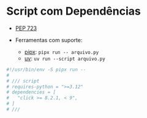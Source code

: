 # Script com Dependências

- [PEP 723](https://peps.python.org/pep-0723/)

- Ferramentas com suporte:
  - [pipx](https://pipx.pypa.io/stable/#walkthrough-running-an-application-in-a-temporary-virtual-environment): `pipx run -- arquivo.py`
  - [uv](https://docs.astral.sh/uv/guides/scripts/): `uv run --script arquivo.py`

```python
#!/usr/bin/env -S pipx run --
#
# /// script
# requires-python = ">=3.12"
# dependencies = [
#   "click >= 8.2.1, < 9",
# ]
# ///
```
